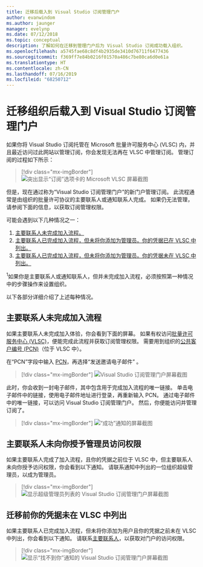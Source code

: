 ```yaml
---
title: 迁移后载入到 Visual Studio 订阅管理门户
author: evanwindom
ms.author: jaunger
manager: evelynp
ms.date: 07/12/2018
ms.topic: conceptual
description: 了解如何在迁移到管理门户后为 Visual Studio 订阅成功载入组织。
ms.openlocfilehash: a5745fae68c8df4b2935de3410d76711f6477436
ms.sourcegitcommit: f369ff7e84b0216f01570a486c7be80ca6d0e61a
ms.translationtype: HT
ms.contentlocale: zh-CN
ms.lasthandoff: 07/16/2019
ms.locfileid: "68250712"
---
```

# <a name="onboard-to-the-visual-studio-subscriptions-administration-portal-after-your-organization-is-migrated"></a>迁移组织后载入到 Visual Studio 订阅管理门户

如果你将 Visual Studio 订阅托管在 Microsoft 批量许可服务中心 (VLSC) 内，并且最近访问过此网站以管理订阅，你会发现无法再在 VLSC 中管理订阅。 管理订阅的过程如下所示：
> [!div class="mx-imgBorder"]
> ![突出显示“订阅”选项卡的 Microsoft VLSC 屏幕截图](_img/post-migration-onboarding/vlsc-subscriptions.png)

但是，现在通过称为“Visual Studio 订阅管理门户”的新门户管理订阅。 此流程通常是由组织的批量许可协议的主要联系人或通知联系人完成。 如果仍无法管理，请参阅下面的信息，以获取订阅管理权限。

可能会遇到以下几种情况之一：

1. [主要联系人未完成加入流程。](#onboarding-not-completed-by-primary-contact)
2. [主要联系人已完成加入流程，但未将你添加为管理员。你的凭据已在 VLSC 中列出。](#primary-contact-did-not-provide-you-administrator-access)
3. [主要联系人已完成加入流程，但未将你添加为管理员。你的凭据未在 VLSC 中列出。](#your-credentials-were-not-listed-in-vlsc-prior-to-migration)

<sup>1</sup>如果你是主要联系人或通知联系人，但并未完成加入流程，必须按照第一种情况中的步骤操作来设置组织。

以下各部分详细介绍了上述每种情况。

## <a name="onboarding-not-completed-by-primary-contact"></a>主要联系人未完成加入流程

如果主要联系人未完成加入体验，你会看到下面的屏幕。 如果有权访问[批量许可服务中心 (VLSC)](https://www.microsoft.com/Licensing/servicecenter/default.aspx)，便能完成此流程并获取订阅管理权限。 需要用到组织的[公共客户编号 (PCN)](find-pcn.md)（位于 VLSC 中）。

在“PCN”字段中输入 [PCN](find-pcn.md)，再选择“发送邀请电子邮件”  。
> [!div class="mx-imgBorder"]
> ![Visual Studio 订阅管理门户屏幕截图](_img/post-migration-onboarding/send-invitation.png)

此时，你会收到一封电子邮件，其中包含用于完成加入流程的唯一链接。 单击电子邮件中的链接，使用电子邮件地址进行登录，再重新输入 PCN。 通过电子邮件中的唯一链接，可以访问 Visual Studio 订阅管理门户。 然后，你便能访问并管理订阅了。
> [!div class="mx-imgBorder"]
> ![“成功”通知的屏幕截图](_img/post-migration-onboarding/email-success.png)

## <a name="primary-contact-did-not-provide-you-administrator-access"></a>主要联系人未向你授予管理员访问权限

如果主要联系人完成了加入流程，且你的凭据之前位于 VLSC 中，但主要联系人未向你授予访问权限，你会看到以下通知。 请联系通知中列出的一位组织超级管理员，以成为管理员。
> [!div class="mx-imgBorder"]
> ![显示超级管理员列表的 Visual Studio 订阅管理门户屏幕截图](_img/post-migration-onboarding/admin-list.png)

## <a name="your-credentials-were-not-listed-in-vlsc-prior-to-migration"></a>迁移前你的凭据未在 VLSC 中列出

如果主要联系人已完成加入流程，但未将你添加为用户且你的凭据之前未在 VLSC 中列出，你会看到以下通知。 请联系[主要联系人](find-primary-contact.md)，以获取对门户的访问权限。
> [!div class="mx-imgBorder"]
> ![显示“找不到你”通知的 Visual Studio 订阅管理门户屏幕截图](_img/post-migration-onboarding/cant-find-you.png)
